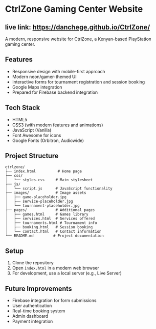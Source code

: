 # CtrlZone Gaming Center Website
## live link: https://danchege.github.io/CtrlZone/


A modern, responsive website for CtrlZone, a Kenyan-based PlayStation gaming center.

## Features

- Responsive design with mobile-first approach
- Modern neon/gamer-themed UI
- Interactive forms for tournament registration and session booking
- Google Maps integration
- Prepared for Firebase backend integration

## Tech Stack

- HTML5
- CSS3 (with modern features and animations)
- JavaScript (Vanilla)
- Font Awesome for icons
- Google Fonts (Orbitron, Audiowide)

## Project Structure

```
ctrlzone/
├── index.html          # Home page
├── css/
│   └── styles.css     # Main stylesheet
├── js/
│   └── script.js      # JavaScript functionality
├── images/            # Image assets
│   ├── game-placeholder.jpg
│   ├── service-placeholder.jpg
│   └── tournament-placeholder.jpg
├── pages/             # Additional pages
│   ├── games.html     # Games library
│   ├── services.html  # Services offered
│   ├── tournaments.html # Tournament info
│   ├── booking.html   # Session booking
│   └── contact.html   # Contact information
└── README.md         # Project documentation
```

## Setup

1. Clone the repository
2. Open `index.html` in a modern web browser
3. For development, use a local server (e.g., Live Server)

## Future Improvements

- Firebase integration for form submissions
- User authentication
- Real-time booking system
- Admin dashboard
- Payment integration

